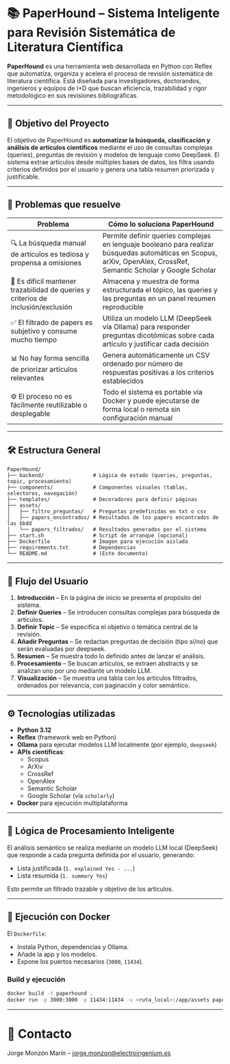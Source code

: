 # 📚 PaperHound – Sistema Inteligente para Revisión Sistemática de Literatura Científica

**PaperHound** es una herramienta web desarrollada en Python con Reflex que automatiza, organiza y acelera el proceso de revisión sistemática de literatura científica. Está diseñada para investigadores, doctorandos, ingenieros y equipos de I+D que buscan eficiencia, trazabilidad y rigor metodológico en sus revisiones bibliográficas.

---

## 🎯 Objetivo del Proyecto

El objetivo de PaperHound es **automatizar la búsqueda, clasificación y análisis de artículos científicos** mediante el uso de consultas complejas (queries), preguntas de revisión y modelos de lenguaje como DeepSeek. El sistema extrae artículos desde múltiples bases de datos, los filtra usando criterios definidos por el usuario y genera una tabla resumen priorizada y justificable.

---

## 🧩 Problemas que resuelve

| Problema | Cómo lo soluciona PaperHound |
|---------|-------------------------------|
| 🔍 La búsqueda manual de artículos es tediosa y propensa a omisiones | Permite definir queries complejas en lenguaje booleano para realizar búsquedas automáticas en Scopus, arXiv, OpenAlex, CrossRef, Semantic Scholar y Google Scholar |
| 📂 Es difícil mantener trazabilidad de queries y criterios de inclusión/exclusión | Almacena y muestra de forma estructurada el tópico, las queries y las preguntas en un panel resumen reproducible |
| ✅ El filtrado de papers es subjetivo y consume mucho tiempo | Utiliza un modelo LLM (DeepSeek vía Ollama) para responder preguntas dicotómicas sobre cada artículo y justificar cada decisión |
| 📊 No hay forma sencilla de priorizar artículos relevantes | Genera automáticamente un CSV ordenado por número de respuestas positivas a los criterios establecidos |
| ⚙️ El proceso no es fácilmente reutilizable o desplegable | Todo el sistema es portable vía Docker y puede ejecutarse de forma local o remota sin configuración manual |

---

## 🛠️ Estructura General

```text
PaperHound/
├── backend/                # Lógica de estado (queries, preguntas, topic, procesamiento)
├── components/             # Componentes visuales (tablas, selectores, navegación)
├── templates/              # Decoradores para definir páginas
├── assets/ 
│   ├── filtro_preguntas/   # Preguntas predefinidas en txt o csv
│   ├── papers_encontrados/ # Resultados de los papers encontrados de las bbdd
│   └── papers_filtrados/   # Resultados generados por el sistema
├── start.sh                # Script de arranque (opcional)
├── Dockerfile              # Imagen para ejecución aislada
├── requirements.txt        # Dependencias
└── README.md               # (Este documento)
```

---

## 🔄 Flujo del Usuario

1. **Introducción** – En la página de inicio se presenta el propósito del sistema.
2. **Definir Queries** – Se introducen consultas complejas para búsqueda de artículos.
3. **Definir Topic** – Se especifica el objetivo o temática central de la revisión.
4. **Añadir Preguntas** – Se redactan preguntas de decisión (tipo sí/no) que serán evaluadas por deepseek.
5. **Resumen** – Se muestra todo lo definido antes de lanzar el análisis.
6. **Procesamiento** – Se buscan artículos, se extraen abstracts y se analizan uno por uno mediante un modelo LLM.
7. **Visualización** – Se muestra una tabla con los artículos filtrados, ordenados por relevancia, con paginación y color semántico.

---

## ⚙️ Tecnologías utilizadas

- **Python 3.12**
- **Reflex** (framework web en Python)
- **Ollama** para ejecutar modelos LLM localmente (por ejemplo, `deepseek`)
- **APIs científicas**:
  - Scopus
  - ArXiv
  - CrossRef
  - OpenAlex
  - Semantic Scholar
  - Google Scholar (vía `scholarly`)
- **Docker** para ejecución multiplataforma

---

## 🧠 Lógica de Procesamiento Inteligente

El análisis semántico se realiza mediante un modelo LLM local (DeepSeek) que responde a cada pregunta definida por el usuario, generando:
- Lista justificada (`1. explained Yes - ...`)
- Lista resumida (`1. summary Yes`)

Esto permite un filtrado trazable y objetivo de los artículos.

---

## 🚀 Ejecución con Docker

El `Dockerfile`:
- Instala Python, dependencias y Ollama.
- Añade la app y los modelos.
- Expone los puertos necesarios (`3000`, `11434`).

### Build y ejecución

```bash
docker build -t paperhound .
docker run -p 3000:3000 -p 11434:11434 -v <ruta_local>:/app/assets paperhound
```
---

# 📧 Contacto
Jorge Monzón Marín – jorge.monzon@electroingenium.es